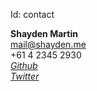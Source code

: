 Id: contact

**Shayden Martin**  
<mail@shayden.me>  
+61 4 2345 2930  
_[Github](https://github.com/shadizzle)_  
_[Twitter](https://twitter.com/shdzzl)_